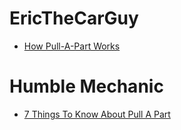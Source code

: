 # EricTheCarGuy
- [How Pull-A-Part Works](https://youtu.be/BX4q5xMqOsw)

# Humble Mechanic
- [7 Things To Know About Pull A Part](https://youtu.be/kaSGW_iuFCM)
